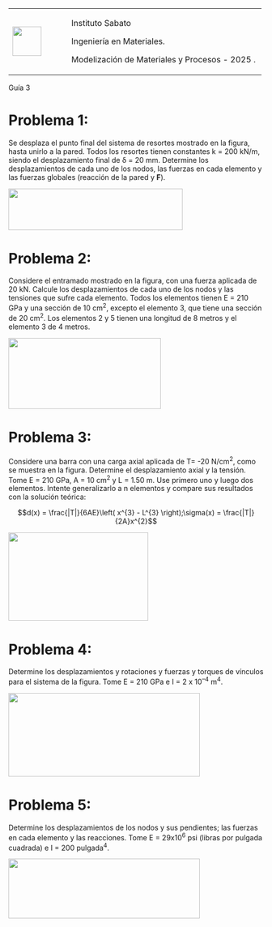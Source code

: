 <table>
<colgroup>
<col style="width: 23%" />
<col style="width: 76%" />
</colgroup>
<tbody>
<tr class="odd">
<td><img src="./attachments/$myfilename/media/image1.jpeg"
style="width:0.59028in;height:0.59444in" /></td>
<td><p>Instituto Sabato</p>
<p>Ingeniería en Materiales.</p>
<p>Modelización de Materiales y Procesos - 2025 .</p></td>
</tr>
</tbody>
</table>

Guía 3

# Problema 1:

Se desplaza el punto final del sistema de resortes mostrado en la
figura, hasta unirlo a la pared. Todos los resortes tienen constantes k
= 200 kN/m, siendo el desplazamiento final de δ = 20 mm. Determine los
desplazamientos de cada uno de los nodos, las fuerzas en cada elemento y
las fuerzas globales (reacción de la pared y **F**).

<img src="./attachments/$myfilename/media/image2.png"
style="width:3.58264in;height:0.85in" />

# Problema 2:

Considere el entramado mostrado en la figura, con una fuerza aplicada de
20 kN. Calcule los desplazamientos de cada uno de los nodos y las
tensiones que sufre cada elemento. Todos los elementos tienen E = 210
GPa y una sección de 10 cm<sup>2</sup>, excepto el elemento 3, que tiene
una sección de 20 cm<sup>2</sup>. Los elementos 2 y 5 tienen una
longitud de 8 metros y el elemento 3 de 4 metros.

<img src="./attachments/$myfilename/media/image3.png"
style="width:3.13958in;height:1.4625in" />

# Problema 3:

Considere una barra con una carga axial aplicada de T= -20
N/cm<sup>2</sup>, como se muestra en la figura. Determine el
desplazamiento axial y la tensión. Tome E = 210 GPa, A = 10
cm<sup>2</sup> y L = 1.50 m. Use primero uno y luego dos elementos.
Intente generalizarlo a n elementos y compare sus resultados con la
solución teórica:

$$d(x) = \frac{|T|}{6AE}\left( x^{3} - L^{3} \right);\sigma(x) = \frac{|T|}{2A}x^{2}$$

<img src="./attachments/$myfilename/media/image4.jpeg"
style="width:2.87292in;height:1.81319in" />

# Problema 4:

Determine los desplazamientos y rotaciones y fuerzas y torques de
vínculos para el sistema de la figura. Tome E = 210 GPa e I = 2 x
10<sup>–4</sup> m<sup>4</sup>.

<img src="./attachments/$myfilename/media/image5.jpeg"
style="width:3.93681in;height:1.72014in" />

# Problema 5:

Determine los desplazamientos de los nodos y sus pendientes; las fuerzas
en cada elemento y las reacciones. Tome E = 29x10<sup>6</sup> psi
(libras por pulgada cuadrada) e I = 200 pulgada<sup>4</sup>.

<img src="./attachments/$myfilename/media/image6.jpeg"
style="width:3.93681in;height:1.22014in" />
